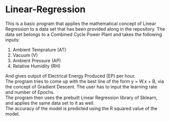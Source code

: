 # Linear-Regression
This is a basic program that applies the mathematical concept of Linear Regression to a data set that has been provided along in the repository. The data set belongs to a Combined Cycle Power Plant and takes the following inputs:
 1. Ambient Temprature (AT)
 2. Vacuum (V)
 3. Ambient Pressure (AP)
 4. Relative Humidity (RH)</br>

And gives output of Electrical Energy Produced (EP) per hour.</br>
The program tries to come up with the best line of the form y = W.x + B, via the concept of Gradient Descent. The user has to input the learning rate and number of Epochs.</br>
The program then uses the prebuilt Linear Regression library of Sklearn, and applies the same data set to it as well.</br>
The accuracy of the model is predicted using the R squared value of the model.</br>
